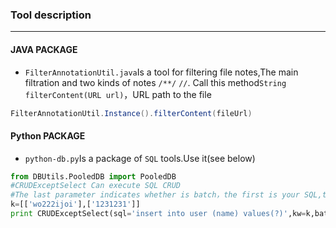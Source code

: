 ### Tool description ###
-------------------
#### JAVA PACKAGE ####
- `FilterAnnotationUtil.java`Is a tool for filtering file notes,The main filtration and two kinds of notes `/**/` `//`. Call this method`String filterContent(URL url)`，URL path to the file
```java
FilterAnnotationUtil.Instance().filterContent(fileUrl)
```


#### Python PACKAGE ####
- `python-db.py`Is a package of `SQL` tools.Use it(see below)
```python
from DBUtils.PooledDB import PooledDB
#CRUDExceptSelect Can execute SQL CRUD
#The last parameter indicates whether is batch，the first is your SQL,the second is your value arrays
k=[['wo222ijoi'],['1231231']]
print CRUDExceptSelect(sql='insert into user (name) values(?)',kw=k,batch=True)

```
